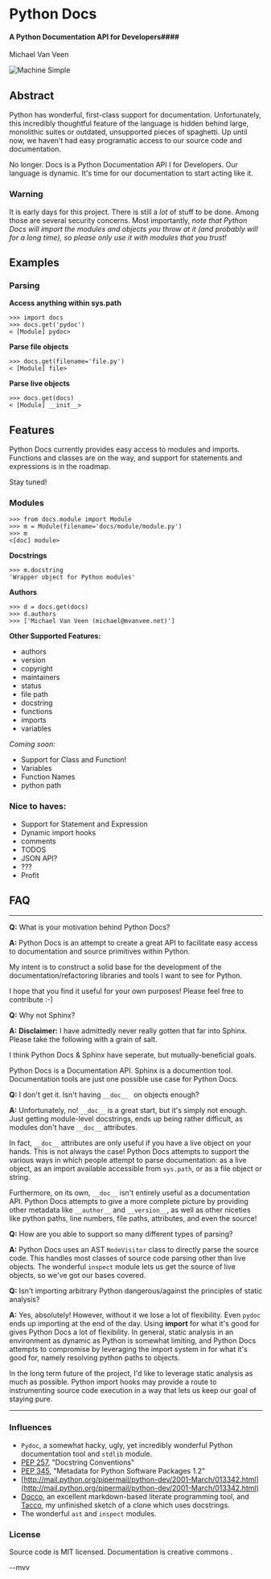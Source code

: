 Python Docs
===========

#### A Python Documentation API for Developers####

Michael Van Veen

![Machine Simple](https://github.com/mvanveen/docs/raw/master/press.jpg)

## Abstract

Python has wonderful, first-class support for documentation.  Unfortunately, this incredibly thoughtful feature of the language is hidden behind large, monolithic suites or outdated, unsupported pieces of spaghetti.  Up until now, we haven't had easy programatic access to our source code and documentation.  

No longer.  Docs is a Python Documentation API I for Developers.  Our language is dynamic.  It's time for our documentation to start acting like it.

### Warning

It is early days for this project.  There is still a *lot* of stuff 
to be done.  Among those are several security concerns.  Most importantly, 
*note that Python Docs will import the modules and objects you throw at it (and 
probably will for a long time), so please only use it with modules that you trust!*

## Examples

### Parsing

**Access anything within sys.path**

    >>> import docs
    >>> docs.get('pydoc')
    < [Module] pydoc>

**Parse file objects**

    >>> docs.get(filename='file.py')
    < [Module] file>

**Parse live objects**

    >>> docs.get(docs)
    < [Module] __init__>

## Features

Python Docs currently provides easy access to modules and imports.  Functions and 
classes are on the way, and support for statements and expressions is in the roadmap.

Stay tuned!

### Modules

    >>> from docs.module import Module
    >>> m = Module(filename='docs/module/module.py')
    >>> m
    <[doc] module>

**Docstrings**
    
    >>> m.docstring
    'Wrapper object for Python modules'

**Authors**
    
    >>> d = docs.get(docs)
    >>> d.authors
    >>> ['Michael Van Veen (michael@mvanvee.net)']

**Other Supported Features:**

- authors
- version
- copyright
- maintainers
- status
- file path
- docstring
- functions
- imports
- variables

*Coming soon:*

- Support for Class and Function!
- Variables
- Function Names
- python path


### Nice to haves:

- Support for Statement and Expression
- Dynamic import hooks
- comments
- TODOS
- JSON API?
- ???
- Profit

## FAQ

---

**Q:** What is your motivation behind Python Docs?

**A:** Python Docs is an attempt to create a great API to facilitate easy access to 
documentation and source primitives within Python.

My intent is to construct a solid base for the development of the 
documentation/refactoring libraries and tools I want to see for Python.

I hope that you find it useful for your own purposes!  Please feel free to contribute :-)

**Q:** Why not Sphinx?

**A:** **Disclaimer:** I have admittedly never really gotten that far into Sphinx. 
Please take the following with a grain of salt.

I think Python Docs & Sphinx have seperate, but mutually-beneficial goals.

Python Docs is a Documentation API.  Sphinx is a documention tool.  Documentation tools 
are just one possible use case for Python Docs.

**Q:** I don't get it.  Isn't having `__doc__ ` on objects enough?

**A:** Unfortunately, no!  `__doc__` is a great start, but it's simply not enough.  Just getting module-level docstrings, ends up being rather difficult, as modules don't have `__doc__` attributes.

In fact, `__doc__` attributes are only useful if you have a live object on your hands.  This is not always the case!  Python Docs attempts to support the various ways in which people attempt to parse documentation: as a live object, as an import available accessible from `sys.path`, or as a file object or string.

Furthermore, on its own, `__doc__` isn't entirely useful as a documentation API.  Python Docs attempts to give a more complete picture by providing other metadata like `__author__` and `__version__`, as well as other niceties like python paths, line numbers, file paths, attributes, and even the source!

**Q:** How are you able to support so many different types of parsing?

**A:** Python Docs uses an AST `NodeVisitor` class to directly parse the source code.  This handles most classes of source code parsing other than live objects.  The wonderful `inspect` module lets us get the source of live objects, so we've got our bases covered.

**Q:** Isn't importing arbitrary Python dangerous/against the principles of static analysis?

**A:** Yes, absolutely!  However, without it we lose a lot of flexibility.  Even `pydoc` ends up
importing at the end of the day.  Using __import__ for what it's good for gives Python Docs
a lot of flexibility.  In general, static analysis in an environment as dynamic as Python is 
somewhat limiting, and Python Docs attempts to compromise by leveraging the import system in
for what it's good for, namely resolving python paths to objects.
       
In the long term future of the project, I'd like to leverage static analysis as much as possible.
Python import hooks may provide a route to instrumenting source code execution in a way that lets
us keep our goal of staying pure.
      
-----

### Influences

- `Pydoc`, a somewhat hacky, ugly, yet incredibly wonderful Python documentation tool and `stdlib` module.
- [PEP 257][pep257], "Docstring Conventions"
- [PEP 345](http://www.python.org/dev/peps/pep-0345/), "Metadata for Python Software Packages 1.2"
- [http://mail.python.org/pipermail/python-dev/2001-March/013342.html](http://mail.python.org/pipermail/python-dev/2001-March/013342.html)
- [Docco](http://jashkenas.github.com/docco/), an excellent markdown-based literate programming tool, and [Tacco](https://github.com/mvanveen/Tacco), my unfinished sketch of a clone which uses docstrings.
- The wonderful `ast` and `inspect` modules.

### License

Source code is MIT licensed.  Documentation is creative commons <insert here>.

--mvv

[pep257]: http://www.python.org/dev/peps/pep-0257/
